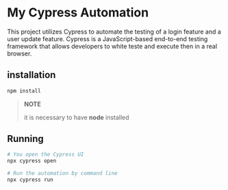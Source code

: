 # My Cypress Automation

This project utilizes Cypress to automate the testing of a login feature and a user update feature. Cypress is a JavaScript-based end-to-end testing framework that allows developers to white teste and execute then in a real browser. 

## installation
```bash
npm install
```
>**NOTE**
>
> it is necessary to have **node** installed

## Running 
```bash
# You open the Cypress UI
npx cypress open

# Run the automation by command line
npx cypress run
```
